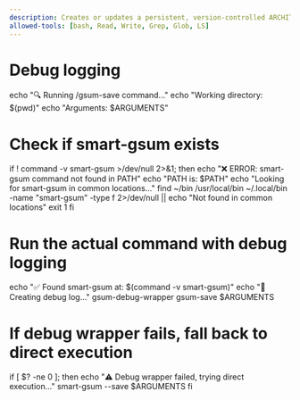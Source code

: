 ```yaml
---
description: Creates or updates a persistent, version-controlled ARCHITECTURE.gsum.md file.
allowed-tools: [bash, Read, Write, Grep, Glob, LS]
---
```


# Debug logging
echo "🔍 Running /gsum-save command..."
echo "Working directory: $(pwd)"
echo "Arguments: $ARGUMENTS"

# Check if smart-gsum exists
if ! command -v smart-gsum >/dev/null 2>&1; then
    echo "❌ ERROR: smart-gsum command not found in PATH"
    echo "PATH is: $PATH"
    echo "Looking for smart-gsum in common locations..."
    find ~/bin /usr/local/bin ~/.local/bin -name "smart-gsum" -type f 2>/dev/null || echo "Not found in common locations"
    exit 1
fi

# Run the actual command with debug logging
echo "✅ Found smart-gsum at: $(command -v smart-gsum)"
echo "📝 Creating debug log..."
gsum-debug-wrapper gsum-save $ARGUMENTS

# If debug wrapper fails, fall back to direct execution
if [ $? -ne 0 ]; then
    echo "⚠️ Debug wrapper failed, trying direct execution..."
    smart-gsum --save $ARGUMENTS
fi